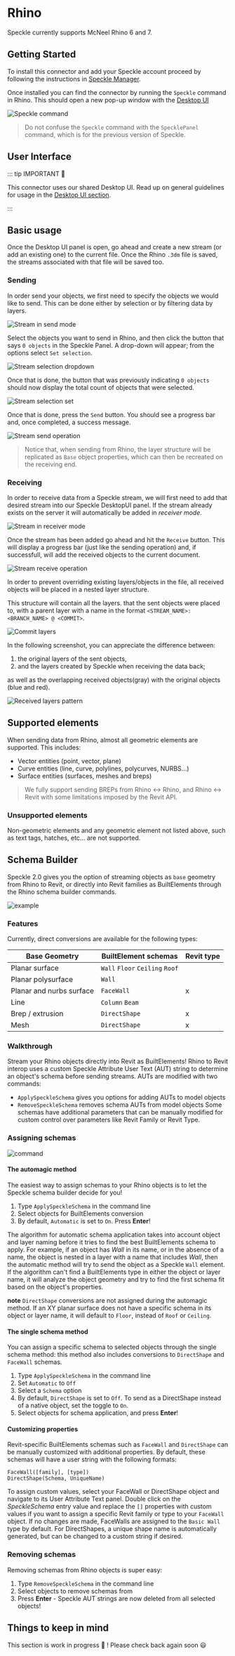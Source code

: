 # Rhino

Speckle currently supports McNeel Rhino 6 and 7.

## Getting Started

To install this connector and add your Speckle account proceed by following the instructions in [Speckle Manager](/user/manager).

Once installed you can find the connector by running the `Speckle` command in Rhino. This should open a new pop-up window with the [Desktop UI](/user/ui.md)

![Speckle command](./img-rhino/rhino-speckle-command.png)

> Do not confuse the `Speckle` command with the `SpecklePanel` command, which is for the previous version of Speckle.

## User Interface

::: tip IMPORTANT 🙌

This connector uses our shared Desktop UI. Read up on general guidelines for usage in the [Desktop UI section](/user/ui).

:::

## Basic usage

Once the Desktop UI panel is open, go ahead and create a new stream (or add an existing one) to the current file. Once the Rhino `.3dm` file is saved, the streams associated with that file will be saved too.

### Sending

In order send your objects, we first need to specify the objects we would like to send.
This can be done either by selection or by filtering data by layers.

![Stream in send mode](./img-rhino/rhino-stream-send-mode.png)

Select the objects you want to send in Rhino, and then click the button that says `0 objects` in the Speckle Panel. A drop-down will appear; from the options select `Set selection`.

![Stream selection dropdown](./img-rhino/rhino-selection-dropdown.png)

Once that is done, the button that was previously indicating `0 objects` should now display the total count of objects that were selected.

![Stream selection set](./img-rhino/rhino-selection-set.png)

Once that is done, press the `Send` button. You should see a progress bar and, once completed, a success message.

![Stream send operation](./img-rhino/rhino-stream-send.gif)

> Notice that, when sending from Rhino, the layer structure will be replicated as `Base` object properties, which can then be recreated on the receiving end.

### Receiving

In order to receive data from a Speckle stream, we will first need to add that desired stream into our Speckle DesktopUI panel. If the stream already exists on the server it will automatically be added in _receiver mode_.

![Stream in receiver mode](./img-rhino/rhino-stream-receive-mode.png)

Once the stream has been added go ahead and hit the `Receive` button. This will display a progress bar (just like the sending operation) and, if successfull, will add the received objects to the current document.

![Stream receive operation](./img-rhino/rhino-stream-receive.gif)

In order to prevent overriding existing layers/objects in the file, all received objects will be placed in a nested layer structure.

This structure will contain all the layers. that the sent objects were placed to, with a parent layer with a name in the format `<STREAM_NAME>: <BRANCH_NAME> @ <COMMIT>`.

![Commit layers](./img-rhino/rhino-stream-receive-nested-layers.png)

In the following screenshot, you can appreciate the difference between:

1. the original layers of the sent objects,
2. and the layers created by Speckle when receiving the data back;

as well as the overlapping received objects(gray) with the original objects (blue and red).

![Received layers pattern](./img-rhino/rhino-stream-receive-layers.png)

## Supported elements

When sending data from Rhino, almost all geometric elements are supported. This includes:

- Vector entities (point, vector, plane)
- Curve entities (line, curve, polylines, polycurves, NURBS...)
- Surface entities (surfaces, meshes and breps)

> We fully support sending BREPs from Rhino <-> Rhino, and Rhino <-> Revit with some limitations imposed by the Revit API.

### Unsupported elements

Non-geometric elements and any geometric element not listed above, such as text tags, hatches, etc... are not supported.

## Schema Builder

Speckle 2.0 gives you the option of streaming objects as `base` geometry from Rhino to Revit, or directly into Revit families as BuiltElements through the Rhino schema builder commands.

![example](./img-rhino/rhino-revit-example.gif)

### Features

Currently, direct conversions are available for the following types:

| Base Geometry            | BuiltElement schemas            | Revit type |
| ------------------------ | ------------------------------- | ---------- |
| Planar surface           | `Wall` `Floor` `Ceiling` `Roof` |            |
| Planar polysurface       | `Wall`                          |            |
| Planar and nurbs surface | `FaceWall`                      | x          |
| Line                     | `Column` `Beam`                 |            |
| Brep / extrusion         | `DirectShape`                   | x          |
| Mesh                     | `DirectShape`                   | x          |

### Walkthrough

Stream your Rhino objects directly into Revit as BuiltElements! Rhino to Revit interop uses a custom Speckle Attribute User Text (AUT) string to determine an object's schema before sending streams. AUTs are modified with two commands:

- `ApplySpeckleSchema` gives you options for adding AUTs to model objects
- `RemoveSpeckleSchema` removes schema AUTs from model objects
  Some schemas have additional parameters that can be manually modified for custom control over parameters like Revit Family or Revit Type.

### Assigning schemas

![command](./img-rhino/rhino-schemaGen-command.gif)

#### The automagic method

The easiest way to assign schemas to your Rhino objects is to let the Speckle schema builder decide for you!

1. Type `ApplySpeckleSchema` in the command line
2. Select objects for BuiltElements conversion
3. By default, `Automatic` is set to `On`. Press **Enter**!

The algorithm for automatic schema application takes into account object and layer naming before it tries to find the best BuiltElements schema to apply. For example, if an object has _Wall_ in its name, or in the absence of a name, the object is nested in a layer with a name that includes _Wall_, then the automatic method will try to send the object as a Speckle `Wall` element. If the algorithm can't find a BuiltElements type in either the object or layer name, it will analyze the object geometry and try to find the first schema fit based on the object's properties.

**note** `DirectShape` conversions are not assigned during the automagic method. If an XY planar surface does not have a specific schema in its object or layer name, it will default to `Floor`, instead of `Roof` or `Ceiling`.

#### The single schema method

You can assign a specific schema to selected objects through the single schema method: this method also includes conversions to `DirectShape` and `FaceWall` schemas.

1. Type `ApplySpeckleSchema` in the command line
2. Set `Automatic` to `Off`
3. Select a `Schema` option
4. By default, `DirectShape` is set to `Off`. To send as a DirectShape instead of a native object, set the toggle to `On`.
5. Select objects for schema application, and press **Enter**!

#### Customizing properties

Revit-specific BuiltElements schemas such as `FaceWall` and `DirectShape` can be manually customized with additional properties. By default, these schemas will have a user string with the following formats:

```
FaceWall([family], [type])
DirectShape(Schema, UniqueName)
```

To assign custom values, select your FaceWall or DirectShape object and navigate to its User Attribute Text panel. Double click on the _SpeckleSchema_ entry value and replace the `[]` properties with custom values if you want to assign a specific Revit family or type to your `FaceWall` object. If no changes are made, FaceWalls are assigned to the `Basic Wall` type by default. For DirectShapes, a unique shape name is automatically generated, but can be changed to a custom string if desired.

### Removing schemas

Removing schemas from Rhino objects is super easy:

1. Type `RemoveSpeckleSchema` in the command line
2. Select objects to remove schemas from
3. Press **Enter** - Speckle AUT strings are now deleted from all selected objects!

## Things to keep in mind

This section is work in progress 🚧 ! Please check back again soon 😃
